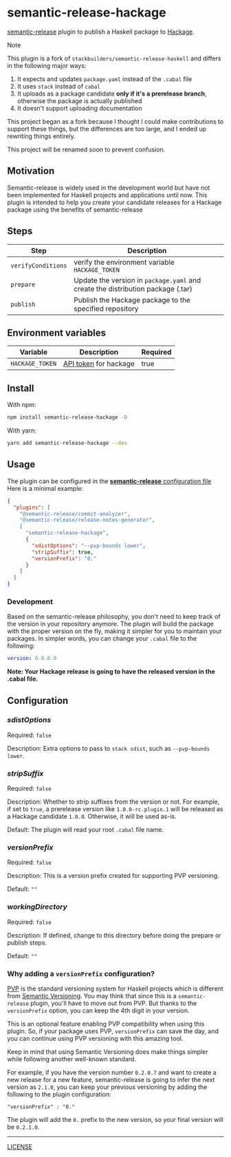 # semantic-release-hackage

[semantic-release][] plugin to publish a Haskell package to [Hackage][].

[semantic-release]: https://semantic-release.gitbook.io/semantic-release/
[hackage]: https://hackage.haskell.org/

> [!NOTE]
> This plugin is a fork of `stackbuilders/semantic-release-haskell` and differs
> in the following major ways:
>
> 1. It expects and updates `package.yaml` instead of the `.cabal` file
> 1. It uses `stack` instead of `cabal`
> 1. It uploads as a package candidate **only if it's a prerelease branch**,
>    otherwise the package is actually published
> 1. It doesn't support uploading documentation
>
> This project began as a fork because I thought I could make contributions to
> support these things, but the differences are too large, and I ended up
> rewriting things entirely.
>
> This project will be renamed soon to prevent confusion.

## Motivation

Semantic-release is widely used in the development world but have not been
implemented for Haskell projects and applications until now. This plugin is
intended to help you create your candidate releases for a Hackage package using
the benefits of semantic-release

## Steps

| Step               | Description                                                                     |
| ------------------ | ------------------------------------------------------------------------------- |
| `verifyConditions` | verify the environment variable `HACKAGE_TOKEN`                                 |
| `prepare`          | Update the version in `package.yaml` and create the distribution package (.tar) |
| `publish`          | Publish the Hackage package to the specified repository                         |

## Environment variables

| Variable        | Description                                                    | Required |
| --------------- | -------------------------------------------------------------- | -------- |
| `HACKAGE_TOKEN` | [API token](https://hackage.haskell.org/packages/) for hackage | true     |

## Install

With npm:

```sh
npm install semantic-release-hackage -D
```

With yarn:

```sh
yarn add semantic-release-hackage --dev
```

## Usage

The plugin can be configured in the [**semantic-release** configuration
file][semantic-release-config] Here is a minimal example:

[semantic-release-config]: https://github.com/semantic-release/semantic-release/blob/master/docs/usage/configuration.md#configuration

```json
{
  "plugins": [
    "@semantic-release/commit-analyzer",
    "@semantic-release/release-notes-generator",
    [
      "semantic-release-hackage",
      {
        "sdistOptions": "--pvp-bounds lower",
        "stripSuffix": true,
        "versionPrefix": "0."
      }
    ]
  ]
}
```

### Development

Based on the semantic-release philosophy, you don't need to keep track of the
version in your repository anymore. The plugin will build the package with the
proper version on the fly, making it simpler for you to maintain your packages.
In simpler words, you can change your `.cabal` file to the following:

```yaml
version: 0.0.0.0
```

**Note: Your Hackage release is going to have the released version in the .cabal
file.**

## Configuration

### _sdistOptions_

Required: `false`

Description: Extra options to pass to `stack sdist`, such as `--pvp-bounds
lower`.

### _stripSuffix_

Required: `false`

Description: Whether to strip suffixes from the version or not. For example, if
set to `true`, a prerelease version like `1.0.0-rc.plugin.1` will be released as
a Hackage candidate `1.0.0`. Otherwise, it will be used as-is.

Default: The plugin will read your root `.cabal` file name.

### _versionPrefix_

Required: `false`

Description: This is a version prefix created for supporting PVP versioning.

Default: `""`

### _workingDirectory_

Required: `false`

Description: If defined, change to this directory before doing the prepare or
publish steps.

Default: `""`

### Why adding a `versionPrefix` configuration?

[PVP][] is the standard versioning system for Haskell projects which is
different from [Semantic Versioning][semver]. You may think that since this is a
`semantic-release` plugin, you'll have to move out from PVP. But thanks to the
`versionPrefix` option, you can keep the 4th digit in your version.

This is an optional feature enabling PVP compatibility when using this plugin.
So, if your package uses PVP, `versionPrefix` can save the day, and you can
continue using PVP versioning with this amazing tool.

Keep in mind that using Semantic Versioning does make things simpler while
following another well-known standard.

For example, if you have the version number `0.2.0.7` and want to create a new
release for a new feature, semantic-release is going to infer the next version
as `2.1.0`, you can keep your previous versioning by adding the following to the
plugin configuration:

[PVP]: https://pvp.haskell.org/
[semver]: https://semver.org/

```
"versionPrefix" : "0."
```

The plugin will add the `0.` prefix to the new version, so your final version will be `0.2.1.0`.

---

[LICENSE](./LICENSE)
